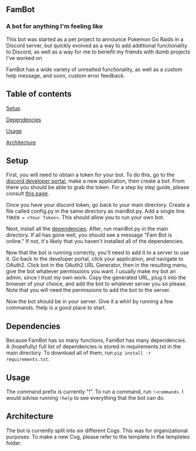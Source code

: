 ## FamBot
### A bot for anything I'm feeling like

This bot was started as a pet project to announce Pokemon Go Raids in a Discord server, but quickly evolved as a way to add additional functionality to Discord, as well as a way for me to benefit my friends with dumb projects I've worked on

FamBot has a wide variety of unrealted functionality, as well as a custom help message, and soon, custom error feedback.

## Table of contents

[Setup](#Setup)

[Dependencies](#Dependencies)

[Usage](#Usage)

[Architecture](Architecture)

## Setup

First, you will need to obtain a token for your bot. To do this, go to the [discord developer portal](https://discord.com/developers/docs/intro), make a new application, then create a bot. From there you should be able to grab the token. For a step by step guide, please consult [this page](https://www.writebots.com/discord-bot-token/).

Once you have your discord token, go back to your main directory. Create a file called config.py in the same directory as mainBot.py. Add a single line `TOKEN = <Your Token>`. This should allow you to run your own bot.

Next, install all the [dependencies](#Dependencies). After, run mainBot.py in the main directory. If all has gone well, you should see a message "Fam Bot is online." If not, it's likely that you haven't installed all of the dependencies. 

Now that the bot is running correctly, you'll need to add it to a server to use it. Go back to the developer portal, click your application, and navigate to OAuth2. Click bot in the OAuth2 URL Generator, then in the resulting menu, give the bot whatever permissions you want. I usually make my bot an admin, since I trust my own work. Copy the generated URL, plug it into the browser of your choice, and add the bot to whatever server you so please. Note that you will need the permissions to add the bot to the server. 

Now the bot should be in your server. Give it a whirl by running a few commands. !help is a good place to start.

## Dependencies

Because FamBot has so many functions, FamBot has many dependencies. A (hopefully) full list of dependencies is stored in requirements.txt in the main directory. To download all of them, run `pip install -r requirements.txt`. 

## Usage

The command prefix is currently "!". To run a command, run `!<command>`. I would advise running `!help` to see everything that the bot can do.

## Architecture

The bot is currently split into six different Cogs. This was for organizational purposes. To make a new Cog, please refer to the templete in the templetes folder. 
